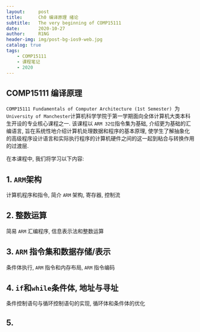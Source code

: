```yaml
---
layout:     post
title:      Ch0 编译原理 绪论
subtitle:   The very beginning of COMP15111
date:       2020-10-27
author:     R1NG
header-img: img/post-bg-ios9-web.jpg
catalog: true
tags:
    - COMP15111
    - 课程笔记
    - 2020
---
```




## COMP15111 编译原理

`COMP15111 Fundamentals of Computer Architecture (1st Semester) `为 `University of Manchester`计算机科学学院于第一学期面向全体计算机大类本科生开设的专业核心课程之一. 该课程以 `ARM 32位`指令集为基础, 介绍更为基础的汇编语言, 旨在系统性地介绍计算机处理数据和程序的基本原理, 使学生了解抽象化的高级程序设计语言和实际执行程序的计算机硬件之间的这一起到粘合与转换作用的过渡层. 

在本课程中, 我们将学习以下内容: <br>

## 1. `ARM`架构 <br> 
计算机程序和指令, 简介 `ARM` 架构, 寄存器, 控制流
## 2. 整数运算<br>
简易 `ARM` 汇编程序, 信息表示法和整数运算
## 3. `ARM` 指令集和数据存储/表示<br>
条件体执行, `ARM` 指令和内存布局, `ARM` 指令编码
## 4. `if`和`while`条件体, 地址与寻址<br>
条件控制语句与循环控制语句的实现, 循环体和条件体的优化
## 5. 
